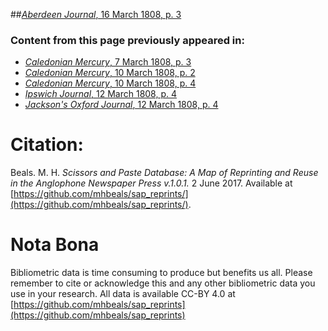 ##[*Aberdeen Journal*, 16 March 1808, p. 3](https://mhbeals.github.io/sap_html/Aberdeen-Journal/Aberdeen-Journal-16-March-1808-p-3)

### Content from this page previously appeared in:
+ [*Caledonian Mercury*, 7 March 1808, p. 3](https://mhbeals.github.io/sap_html/Caledonian-Mercury/Caledonian-Mercury-7-March-1808-p-3)
+ [*Caledonian Mercury*, 10 March 1808, p. 2](https://mhbeals.github.io/sap_html/Caledonian-Mercury/Caledonian-Mercury-10-March-1808-p-2)
+ [*Caledonian Mercury*, 10 March 1808, p. 4](https://mhbeals.github.io/sap_html/Caledonian-Mercury/Caledonian-Mercury-10-March-1808-p-4)
+ [*Ipswich Journal*, 12 March 1808, p. 4](https://mhbeals.github.io/sap_html/Ipswich-Journal/Ipswich-Journal-12-March-1808-p-4)
+ [*Jackson's Oxford Journal*, 12 March 1808, p. 4](https://mhbeals.github.io/sap_html/Jackson's-Oxford-Journal/Jackson's-Oxford-Journal-12-March-1808-p-4)
                    
# Citation: 

Beals. M. H. *Scissors and Paste Database: A Map of Reprinting and Reuse in the Anglophone Newspaper Press v.1.0.1.* 2 June 2017. Available at [https://github.com/mhbeals/sap_reprints/](https://github.com/mhbeals/sap_reprints/). 
                    
# Nota Bona

Bibliometric data is time consuming to produce but benefits us all. Please remember to cite or acknowledge this and any other bibliometric data you use in your research. All data is available CC-BY 4.0 at [https://github.com/mhbeals/sap_reprints](https://github.com/mhbeals/sap_reprints)